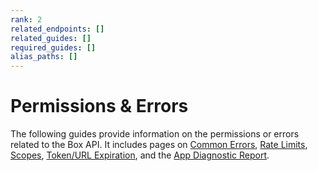```yaml
---
rank: 2
related_endpoints: []
related_guides: []
required_guides: []
alias_paths: []
---
```


# Permissions & Errors

The following guides provide information on the permissions or errors related to
the Box API. It includes pages on [Common Errors][1], [Rate Limits][2],
[Scopes][3], [Token/URL Expiration][4], and the [App Diagnostic Report][5].

[1]: g://api-calls/permissions-and-errors/common-errors
[2]: g://api-calls/permissions-and-errors/rate-limits
[3]: g://api-calls/permissions-and-errors/scopes
[4]: g://api-calls/permissions-and-errors/expiration
[5]: g://api-calls/permissions-and-errors/app-diagnostics-report
